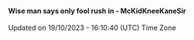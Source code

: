 #### Wise man says only fool rush in - McKidKneeKaneSir
Updated on 19/10/2023 - 16:10:40 (UTC) Time Zone
